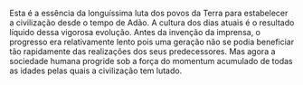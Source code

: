﻿Esta é a essência da longuíssima luta dos povos da Terra para estabelecer a civilização desde o tempo de Adão. A cultura dos dias atuais é o resultado líquido dessa vigorosa evolução. Antes da invenção da imprensa, o progresso era relativamente lento pois uma geração não se podia beneficiar tão rapidamente das realizações dos seus predecessores. Mas agora a sociedade humana progride sob a força do momentum acumulado de todas as idades pelas quais a civilização tem lutado.